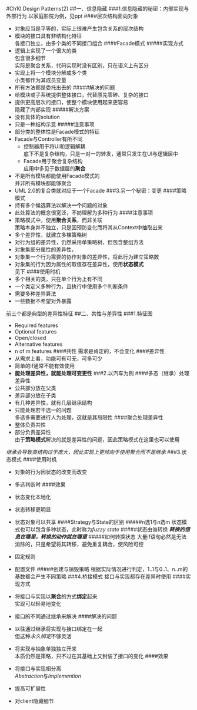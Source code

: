 #Ch10 Design Patterns(2)
##一、信息隐藏
###1.信息隐藏的秘密：内部实现与外部行为
以家庭影院为例，见ppt
####层次结构面向对象  
* 对象应当是平等的，实际上很难产生包含关系的层次结构
* 模块的接口具有非结构化特征  
各接口独立，由多个类的不同接口组合
####Facade模式
#####实现方式
* 逻辑上实现了一个很大的类  
包含很多细节  
实际是聚合关系，代码实现时没有区别，只在语义上有区分
* 实现上将一个模块分解成多个类  
小类都作为其成员变量
* 所有方法都是委托出去的
#####解决的问题
* 给模块或子系统提供整体接口，代替原先零碎、复杂的接口
* 提供更高层次的接口，使整个模块使用起来更容易  
隐藏了内部实现
#####解决方案
* 没有具体的solution
* 只是一种结构示意
#####注意事项
* 部分类的整体性是Facade模式的特征
* Facade与Controller有所不同
	* 控制器用于将UI和逻辑解耦  
	底下不是复杂结构，只是一对一的转发，通常只发生在UI与逻辑层中
	* Facade用于聚合复杂结构  
	应用中多见于数据层的**聚合**
* 不是所有模块都能使用Facade模式的  
并非所有模块都能够聚合
* UML 2.0的复合类就对应于一个Facade
###3.另一个秘密：变更
####策略模式
* 持有多个候选算法以解决**一个**问题的对象
* 此处算法的概念很宽泛，不妨理解为多种行为
####注意事项
* 策略模式中，使用**聚合关系**，而非关联  
策略本身并不独立，只是因预防变化而将其从Context中抽取出来
* 多个差异性，就建立多棵策略树
* 对行为组的差异性，仍然采用单策略树，但包含整组方法
* 对象集部分属性的差异性，
* 对象集一个行为需要的协作对象的差异性，将此行为建立策略数
* 对象集的行为因为属性的取值存在差异性，使用**状态模式**  
见下
####使用时机
* 多个相关的类，只在单个行为上有不同
* 一个类定义多种行为，且执行中使用多个判断条件
* 需要多种差异算法
* 一些数据不希望对外暴露

前三个都是典型的差异性特征
##二、共性与差异性
###1.特征图
* Required features
* Optional features
* Open/closed
* Alternative features
* n of m features
####共性
需求是肯定的，不会变化
####差异性
* 从需求上看，功能可有可无，可多可少
* 简单的if通常不能有效使用
* **能处理差异性，就能处理可变更性**
###2.以汽车为例
####多态（继承）处理差异性
* 公共部分放在父类
* 差异部分放在子类
* 有几种差异性，就有几层继承结构
* 只能处理若干选一的问题  
多选多需要进行人为处理，这就是其局限性
####聚合处理差异性
* 整体负责共性
* 部分负责差异性  
由于**策略模式**解决的就是差异性的问题，因此策略模式在这里也可以使用

*继承会导致类结构过于庞大，因此实现上更倾向于使用聚合而不是继承*
###3.状态模式
####使用时机
* 对象的行为因状态的改变而改变
* 多选判断时
####效果
* 状态变化本地化
* 状态转移更明显
* 状态对象可以共享
####Strategy与State的区别
#####n选1与n选m
状态模式也可以包含多种状态，此时称为*fuzzy state*
#####状态由谁转换
***转换的信息在哪里，转换的动作就在哪里***
#####如何转换状态
大量if语句必然是无法消除的，只是希望将其转移，避免重复耦合，使风险可控

* 固定规则
* 配置文件
#####创建与销毁策略
根据实际情况进行判定，1..1与0..1、n..m的基数都会产生不同策略
###4.桥接模式
接口与实现都存在差异时使用
####实现方式
* 将接口与实现以**聚合**的方式**绑定**起来  
实现可以轻易地变化
* 接口的不同通过继承来解决
####解决的问题
* 以往通过继承将实现与接口绑定在一起  
但这种*永久绑定*不够灵活
* 将实现与抽象单独独立开来  
本质仍然是策略，只不过在其基础上又封装了接口的变化
####效果
* 将接口与实现相分离  
*Abstraction*与*Implemention*
* 提高可扩展性
* 对client隐藏细节